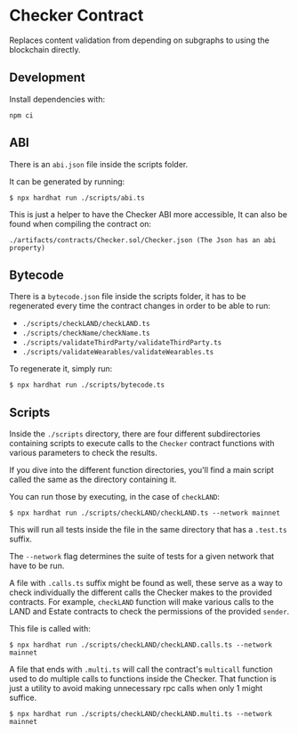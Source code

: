 # Checker Contract

Replaces content validation from depending on subgraphs to using the blockchain directly.

## Development

Install dependencies with:

```
npm ci
```

## ABI

There is an `abi.json` file inside the scripts folder.

It can be generated by running:

```
$ npx hardhat run ./scripts/abi.ts
```

This is just a helper to have the Checker ABI more accessible, It can also be found when compiling the contract on:

```
./artifacts/contracts/Checker.sol/Checker.json (The Json has an abi property)
```

## Bytecode

There is a `bytecode.json` file inside the scripts folder, it has to be regenerated every time the contract changes in order to be able to run:

- `./scripts/checkLAND/checkLAND.ts`
- `./scripts/checkName/checkName.ts`
- `./scripts/validateThirdParty/validateThirdParty.ts`
- `./scripts/validateWearables/validateWearables.ts`

To regenerate it, simply run:

```
$ npx hardhat run ./scripts/bytecode.ts
```

## Scripts

Inside the `./scripts` directory, there are four different subdirectories containing scripts to execute calls to the `Checker` contract functions with various parameters to check the results.

If you dive into the different function directories, you'll find a main script called the same as the directory containing it.

You can run those by executing, in the case of `checkLAND`:

```
$ npx hardhat run ./scripts/checkLAND/checkLAND.ts --network mainnet
```

This will run all tests inside the file in the same directory that has a `.test.ts` suffix.

The `--network` flag determines the suite of tests for a given network that have to be run.

A file with `.calls.ts` suffix might be found as well, these serve as a way to check individually the different calls the Checker makes to the provided contracts. For example, `checkLAND` function will make various calls to the LAND and Estate contracts to check the permissions of the provided `sender`.

This file is called with:

```
$ npx hardhat run ./scripts/checkLAND/checkLAND.calls.ts --network mainnet
```

A file that ends with `.multi.ts` will call the contract's `multicall` function used to do multiple calls to functions inside the Checker. That function is just a utility to avoid making unnecessary rpc calls when only 1 might suffice.

```
$ npx hardhat run ./scripts/checkLAND/checkLAND.multi.ts --network mainnet
```

